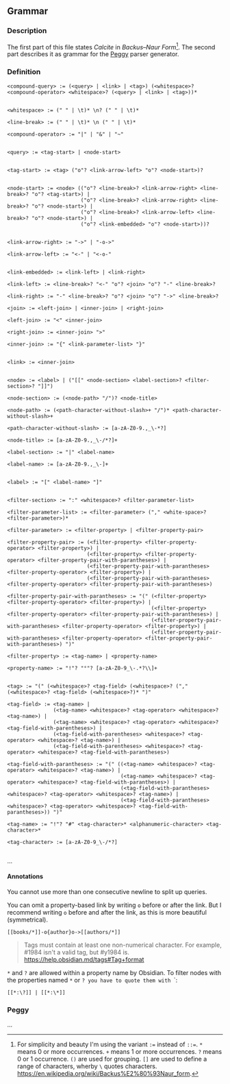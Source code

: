 ## Grammar

### Description

The first part of this file states *Calcite* in *Backus–Naur Form*[^1]. The second part describes it as grammar for the [Peggy](https://peggyjs.org/) parser generator.

### Definition

```
<compound-query> := (<query> | <link> | <tag>) (<whitespace>? <compound-operator> <whitespace>? (<query> | <link> | <tag>))*


<whitespace> := (" " | \t)* \n? (" " | \t)*   

<line-break> := (" " | \t)* \n (" " | \t)*

<compound-operator> := "|" | "&" | "~"


<query> := <tag-start> | <node-start>


<tag-start> := <tag> ("o"? <link-arrow-left> "o"? <node-start>)?


<node-start> := <node> (("o"? <line-break>? <link-arrow-right> <line-break>? "o"? <tag-start>) |                        
                        ("o"? <line-break>? <link-arrow-right> <line-break>? "o"? <node-start>) |
                        ("o"? <line-break>? <link-arrow-left> <line-break>? "o"? <node-start>) |
                        ("o"? <link-embedded> "o"? <node-start>))?


<link-arrow-right> := "->" | "-o->"

<link-arrow-left> := "<-" | "<-o-"


<link-embedded> := <link-left> | <link-right>

<link-left> := <line-break>? "<-" "o"? <join> "o"? "-" <line-break>?

<link-right> := "-" <line-break>? "o"? <join> "o"? "->" <line-break>?

<join> := <left-join> | <inner-join> | <right-join>

<left-join> := "<" <inner-join>

<right-join> := <inner-join> ">"

<inner-join> := "{" <link-parameter-list> "}"


<link> := <inner-join>


<node> := <label> | ("[[" <node-section> <label-section>? <filter-section>? "]]")

<node-section> := (<node-path> "/")? <node-title>

<node-path> := (<path-character-without-slash>+ "/")* <path-character-without-slash>+

<path-character-without-slash> := [a-zA-Z0-9.,_\-*?]

<node-title> := [a-zA-Z0-9.,_\-/*?]+

<label-section> := "|" <label-name>

<label-name> := [a-zA-Z0-9.,_\-]+


<label> := "[" <label-name> "]"


<filter-section> := ":" <whitespace>? <filter-parameter-list>

<filter-parameter-list> := <filter-parameter> ("," <white-space>? <filter-parameter>)*

<filter-parameter> := <filter-property> | <filter-property-pair>

<filter-property-pair> := (<filter-property> <filter-property-operator> <filter-property>) |
                          (<filter-property> <filter-property-operator> <filter-property-pair-with-parantheses>) |
                          (<filter-property-pair-with-parantheses> <filter-property-operator> <filter-property>) |
                          (<filter-property-pair-with-parantheses> <filter-property-operator> <filter-property-pair-with-parantheses>)

<filter-property-pair-with-parantheses> := "(" (<filter-property> <filter-property-operator> <filter-property>) |
                                               (<filter-property> <filter-property-operator> <filter-property-pair-with-parantheses>) |
                                               (<filter-property-pair-with-parantheses> <filter-property-operator> <filter-property>) |
                                               (<filter-property-pair-with-parantheses> <filter-property-operator> <filter-property-pair-with-parantheses>) ")"

<filter-property> := <tag-name> | <property-name>

<property-name> := "!"? "°"? [a-zA-Z0-9_\-.*?\\]+


<tag> := "(" (<whitespace>? <tag-field> (<whitespace>? ("," (<whitespace>? <tag-field> (<whitespace>?)* ")"

<tag-field> := <tag-name> |
               (<tag-name> <whitespace>? <tag-operator> <whitespace>? <tag-name>) |
               (<tag-name> <whitespace>? <tag-operator> <whitespace>? <tag-field-with-parentheses>) |
               (<tag-field-with-parentheses> <whitespace>? <tag-operator> <whitespace>? <tag-name>) |
               (<tag-field-with-parentheses> <whitespace>? <tag-operator> <whitespace>? <tag-field-with-parantheses>)

<tag-field-with-parantheses> := "(" ((<tag-name> <whitespace>? <tag-operator> <whitespace>? <tag-name>) |
                                     (<tag-name> <whitespace>? <tag-operator> <whitespace>? <tag-field-with-parantheses>) |
                                     (<tag-field-with-parantheses> <whitespace>? <tag-operator> <whitespace>? <tag-name>) |
                                     (<tag-field-with-parantheses> <whitespace>? <tag-operator> <whitespace>? <tag-field-with-parantheses>)) ")"

<tag-name> := "!"? "#" <tag-character>* <alphanumeric-character> <tag-character>*

<tag-character> := [a-zA-Z0-9_\-/*?]                          


```

...

#### Annotations

You cannot use more than one consecutive newline to split up queries.

You can omit a property-based link by writing `o` before or after the link. But I recommend writing `o` before and after the link, as this is more beautiful (symmetrical).

```
[[books/*]]-o{author}o->[[authors/*]]
```

> Tags must contain at least one non-numerical character. For example, #1984 isn't a valid tag, but #y1984 is.
> https://help.obsidian.md/tags#Tag+format

`*` and `?` are allowed within a property name by Obsidian. To filter nodes with the properties named `*` or `? you have to quote them with `\`:

```
[[*:\?]] | [[*:\*]]
```

### Peggy

...


[^1]: For simplicity and beauty I'm using the variant `:=` instead of `::=`. `*` means 0 or more occurrences. `+` means 1 or more occurrences. `?` means 0 or 1 occurrence. `()` are used for grouping. `[]` are used to define a range of characters, wherby `\` quotes characters. https://en.wikipedia.org/wiki/Backus%E2%80%93Naur_form. 
